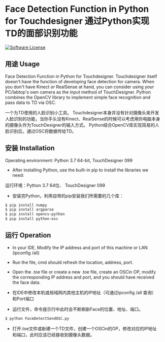 # Face Detection Function in Python for Touchdesigner 通过Python实现TD的面部识别功能

[![Software License](https://img.shields.io/badge/license-MIT-brightgreen.svg)](LICENSE)

## 用途 Usage

Face Detection Function in Python for Touchdesigner.
Touchdesigner itself doesn't have the function of developing face detection for camera.
When you don't have Kinect or RealSense at hand, you can consider using your PC/labtop's own camera as the input method of TouchDesigner.
Python combines the OpenCV library to implement simple face recognition and pass data to TD via OSC.

一个为TD使用的人脸识别小工具。
Touchdesigner本身并没有针对摄像头来开发人脸识别的功能，当你手头没有Kinect、RealSense的时候可以考虑用你电脑本身的摄像头作为TouchDesigner的输入方式。
Python结合OpenCV库实现简易的人脸识别后，通过OSC将数据传给TD。

## 安装 Installation

Operating environment: Python 3.7 64-bit, TouchDesigner 099
* After installing Python, use the built-in pip to install the libraries we need:

运行环境：Python 3.7 64位、 TouchDesigner 099
* 安装完Python，利用自带的pip安装我们所需要的几个库：

```bash
$ pip install numpy
$ pip install argparse
$ pip install opencv-python
$ pip install python-osc
```

## 运行 Operation

* In your IDE, Modify the IP address and port of this machine or LAN (ipconfig /all)
* Run the file, cmd should refresh the location, address, port.
* Open the .toe file or create a new .toe file, create an OSCin OP, modify the corresponding IP address and port, and you should have received the face data.


* 在IDE中修改本机或局域网内其他主机的IP地址（可通过ipconfig /all 查询）和Port端口
* 运行文件，命令提示行中此时会不断刷新Face的位置、地址、端口。
```bash
$ python FaceDetectSendOSC.py
```
* 打开.toe文件或新建一个TD文件，创建一个OSCin的OP，修改对应的IP地址和端口，此时应该已经接收到摄像头数据。
